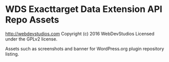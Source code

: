 # WDS Exacttarget Data Extension API Repo Assets #
http://webdevstudios.com
Copyright (c) 2016 WebDevStudios
Licensed under the GPLv2 license.

Assets such as screenshots and banner for WordPress.org plugin repository listing.